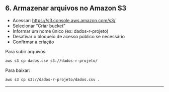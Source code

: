 ## 6. Armazenar arquivos no Amazon S3
- Acessar: https://s3.console.aws.amazon.com/s3/
- Selecionar “Criar bucket”
- Informar um nome único (ex: dados-r-projeto)
- Desativar o bloqueio de acesso público se necessário
- Confirmar a criação

Para subir arquivos:

```bash
aws s3 cp dados.csv s3://dados-r-projeto/
```

Para baixar:

```bash
aws s3 cp s3://dados-r-projeto/dados.csv .
```

---
